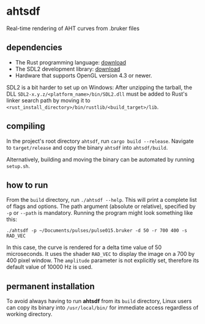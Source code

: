 # ahtsdf
Real-time rendering of AHT curves from .bruker files

## dependencies
- The Rust programming language: [download](https://www.rust-lang.org/learn/get-started)
- The SDL2 development library: [download](https://www.libsdl.org/download-2.0.php)
- Hardware that supports OpenGL version 4.3 or newer.

SDL2 is a bit harder to set up on Windows: After unzipping the tarball, the DLL `SDL2-x.y.z/<platform_name>/bin/SDL2.dll` must be added to Rust's linker search path by moving it to `<rust_install_directory>/bin/rustlib/<build_target>/lib`.

## compiling
In the project's root directory `ahtsdf`, run `cargo build --release`.
Navigate to `target/release` and copy the binary `ahtsdf` into `ahtsdf/build`.

Alternatively, building and moving the binary can be automated by running `setup.sh`.

## how to run
From the `build` directory, run `./ahtsdf --help`. This will print a complete list of flags and options. The path argument (absolute or relative), specified by `-p` or `--path` is mandatory.
Running the program might look something like this:

`./ahtsdf -p ~/Documents/pulses/pulse015.bruker -d 50 -r 700 400 -s RAD_VEC`

In this case, the curve is rendered for a delta time value of 50 microseconds. It uses the shader `RAD_VEC` to display the image on a 700 by 400 pixel window. The `amplitude` parameter is not explicitly set, therefore its default value of 10000 Hz is used.

## permanent installation
To avoid always having to run **ahtsdf** from its `build` directory, Linux users can copy its binary into `/usr/local/bin/` for immediate access regardless of working directory.
